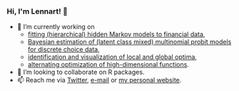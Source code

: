 ### Hi, I'm Lennart! 👋

- 🔭 I’m currently working on 
  - [fitting (hierarchical) hidden Markov models to financial data](https://github.com/loelschlaeger/fHMM),
  - [Bayesian estimation of (latent class mixed) multinomial probit models for discrete choice data](https://github.com/loelschlaeger/RprobitB),
  - [identification and visualization of local and global optima](https://github.com/loelschlaeger/locglob),
  - [alternating optimization of high-dimensional functions](https://github.com/loelschlaeger/ao).
- 💬 I’m looking to collaborate on R packages.
- 📫 Reach me via [Twitter](https://twitter.com/l_oelschlaeger), [e-mail](mailto:oelschlaeger.lennart@gmail.com) or [my personal website](https://oilbat.de).

[website]: https://oilbat.de
[twitter]: https://twitter.com/l_oelschlaeger
